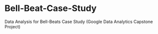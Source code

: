 # Bell-Beat-Case-Study
Data Analysis for Bell-Beats Case Study (Google Data Analytics Capstone Project)

